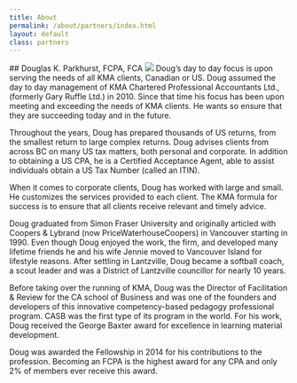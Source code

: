 ```yaml
---
title: About
permalink: /about/partners/index.html
layout: default
class: partners
---
```


<section>
<div class="wrapper">
<div class="partner-list">
<div class="partner-member">
## Douglas K. Parkhurst, FCPA, FCA
<img class="partner-img" src="/assets/img/staff/douglas_k._parkhurst.jpg">
Doug’s day to day focus is upon serving the needs of all KMA clients, Canadian or US. Doug assumed the day to day management of KMA Chartered Professional Accountants Ltd., (formerly Gary Ruffle Ltd.) in 2010. Since that time his focus has been upon meeting and exceeding the needs of KMA clients. He wants so ensure that they are succeeding today and in the future.

Throughout the years, Doug has prepared thousands of US returns, from the smallest return to large complex returns. Doug advises clients from across BC on many US tax matters, both personal and corporate. In addition to obtaining a US CPA, he is a Certified Acceptance Agent, able to assist individuals obtain a US Tax Number (called an ITIN).

When it comes to corporate clients, Doug has worked with large and small. He customizes the services provided to each client. The KMA formula for success is to ensure that all clients receive relevant and timely advice.

Doug graduated from Simon Fraser University and originally articled with Coopers &amp; Lybrand (now PriceWaterhouseCoopers) in Vancouver starting in 1990. Even though Doug enjoyed the work, the firm, and developed many lifetime friends he and his wife Jennie moved to Vancouver Island for lifestyle reasons. After settling in Lantzville, Doug became a softball coach, a scout leader and was a District of Lantzville councillor for nearly 10 years.

Before taking over the running of KMA, Doug was the Director of Facilitation &amp; Review for the CA school of Business and was one of the founders and developers of this innovative competency-based pedagogy professional program. CASB was the first type of its program in the world. For his work, Doug received the George Baxter award for excellence in learning material development.

Doug was awarded the Fellowship in 2014 for his contributions to the profession. Becoming an FCPA is the highest award for any CPA and only 2% of members ever receive this award.
</div>
</div>
</div>
</section>
